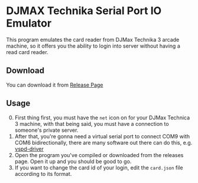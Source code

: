 # DJMAX Technika Serial Port IO Emulator

This program emulates the card reader from DJMax Technika 3 arcade machine, so it offers you the ability to login into server without having a read card reader.

## Download

You can download it from [Release Page](https://github.com/unlimitedsola/dmt-io-emulator/releases)

## Usage

0. First thing first, you must have the `net` icon on for your DJMax Technica 3 machine, with that being said, you must have a connection to someone's private server.
1. After that, you're gonna need a virtual serial port to connect COM9 with COM6 bidirectionally, there are many software out there can do this, e.g. [vspd-driver](https://www.eltima.com/products/vspdxp/)
2. Open the program you've compiled or downloaded from the releases page. Open it up and you should be good to go.
3. If you want to change the card id of your login, edit the `card.json` file according to its format.
